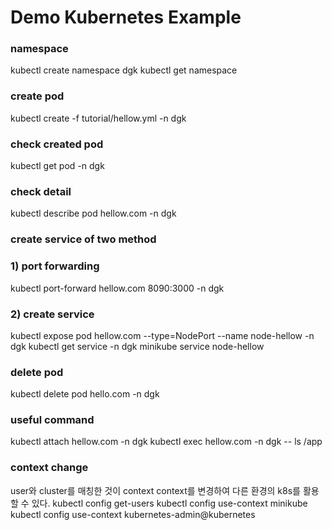 # Demo Kubernetes Example

### namespace
kubectl create namespace dgk
kubectl get namespace

### create pod
kubectl create -f tutorial/hellow.yml -n  dgk

### check created pod
kubectl get pod -n dgk

### check detail
kubectl describe pod hellow.com -n dgk

### create service of two method
### 1) port forwarding
kubectl port-forward hellow.com 8090:3000 -n dgk
### 2) create service
kubectl expose pod hellow.com --type=NodePort --name node-hellow -n dgk
kubectl get service -n dgk
minikube service node-hellow

### delete pod
kubectl delete pod hello.com -n dgk

### useful command
kubectl attach hellow.com -n dgk 
kubectl exec hellow.com -n dgk -- ls /app

### context change
user와 cluster를 매칭한 것이 context
context를 변경하여 다른 환경의 k8s를 활용할 수 있다.
kubectl config get-users
kubectl config use-context minikube
kubectl config use-context kubernetes-admin@kubernetes
